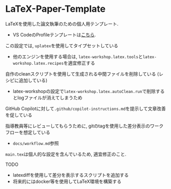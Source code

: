 # LaTeX-Paper-Template

LaTeXを使用した論文執筆のための個人用テンプレート.

* VS CodeのProfileテンプレートは[こちら](https://gist.github.com/sakashita44/d2b48b0dbb1fffc89f1da1d744b262bc#file-latex-vs-code-profile).

この設定では, `uplatex`を使用してタイプセットしている

* 他のエンジンを使用する場合は, `latex-workshop.latex.tools`と`latex-workshop.latex.recipes`を適宜修正する

自作のcleanスクリプトを使用して生成される中間ファイルを削除している (レシピに追加している)

* latex-workshopの設定で`latex-workshop.latex.autoClean.run`で削除するとlogファイルが消えてしまうため

GitHub Copilotに対して`.github/copilot-instructions.md`を提示して文章改善を促している

指導教員等にレビューしてもらうために, gitのtagを使用した差分表示のワークフローを想定している

* `docs/workflow.md`参照

`main.tex`は個人的な設定を含んでいるため, 適宜修正のこと.

TODO

* latexdiffを使用して差分を表示するスクリプトを追加する
* 将来的にはdocker等を使用してLaTeX環境を構築する
